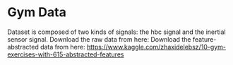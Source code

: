 
# Gym Data 

Dataset is composed of two kinds of signals: the hbc signal and the inertial sensor signal. 
Download the raw data from here: 
Download the feature-abstracted data from here: https://www.kaggle.com/zhaxidelebsz/10-gym-exercises-with-615-abstracted-features
